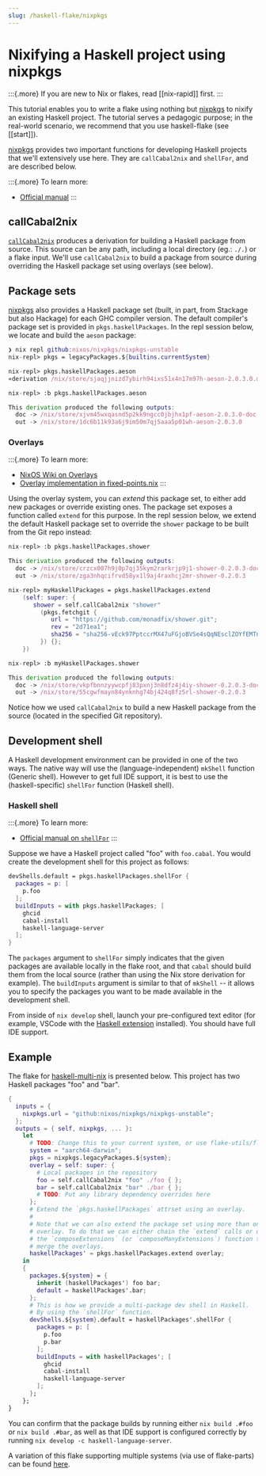 ```yaml
---
slug: /haskell-flake/nixpkgs
---
```


# Nixifying a Haskell project using nixpkgs

:::{.more}
If you are new to Nix or flakes, read [[nix-rapid]] first.
:::

This tutorial enables you to write a flake using nothing but [nixpkgs] to nixify an existing Haskell project. The tutorial serves a pedagogic purpose; in the real-world scenario, we recommend that you use haskell-flake (see [[start]]).

[nixpkgs] provides two important functions for developing Haskell projects that we'll extensively use here. They are `callCabal2nix` and `shellFor`, and are described below.

:::{.more}
To learn more:
- [Official manual](https://nixos.org/manual/nixpkgs/unstable/#haskell)
:::

## callCabal2nix

[`callCabal2nix`](https://github.com/NixOS/nixpkgs/blob/master/pkgs/development/haskell-modules/make-package-set.nix) produces a derivation for building a Haskell package from source. This source can be any path, including a local directory (eg.: `./.`) or a flake input. We'll use `callCabal2nix` to build a package from source during overriding the Haskell package set using overlays (see below).

## Package sets

[nixpkgs] also provides a Haskell package set (built, in part, from Stackage but also Hackage) for each GHC compiler version. The default compiler's package set is provided in `pkgs.haskellPackages`. In the repl session below, we locate and build the `aeson` package:

```nix
❯ nix repl github:nixos/nixpkgs/nixpkgs-unstable
nix-repl> pkgs = legacyPackages.${builtins.currentSystem}

nix-repl> pkgs.haskellPackages.aeson
«derivation /nix/store/sjaqjjnizd7ybirh94ixs51x4n17m97h-aeson-2.0.3.0.drv»

nix-repl> :b pkgs.haskellPackages.aeson

This derivation produced the following outputs:
  doc -> /nix/store/xjvm45wxqasnd5p2kk9ngcc0jbjhx1pf-aeson-2.0.3.0-doc
  out -> /nix/store/1dc6b11k93a6j9im50m7qj5aaa5p01wh-aeson-2.0.3.0
```

### Overlays

:::{.more}
To learn more:
- [NixOS Wiki on Overlays](https://nixos.wiki/wiki/Overlays)
- [Overlay implementation in fixed-points.nix](https://github.com/NixOS/nixpkgs/blob/master/lib/fixed-points.nix)
:::


Using the overlay system, you can *extend* this package set, to either add new packages or override existing ones. The package set exposes a function called `extend` for this purpose. In the repl session below, we extend the default Haskell package set to override the `shower` package to be built from the Git repo instead:

```nix
nix-repl> :b pkgs.haskellPackages.shower

This derivation produced the following outputs:
  doc -> /nix/store/crzcx007h9j0p7qj35kym2rarkrjp9j1-shower-0.2.0.3-doc
  out -> /nix/store/zga3nhqcifrvd58yx1l9aj4raxhcj2mr-shower-0.2.0.3

nix-repl> myHaskellPackages = pkgs.haskellPackages.extend 
    (self: super: {
       shower = self.callCabal2nix "shower" 
         (pkgs.fetchgit { 
            url = "https://github.com/monadfix/shower.git";
            rev = "2d71ea1"; 
            sha256 = "sha256-vEck97PptccrMX47uFGjoBVSe4sQqNEsclZOYfEMTns="; 
         }) {}; 
    })

nix-repl> :b myHaskellPackages.shower

This derivation produced the following outputs:
  doc -> /nix/store/vkpfbnnzyywcpfj83pxnj3n8dfz4j4iy-shower-0.2.0.3-doc
  out -> /nix/store/55cgwfmayn84ynknhg74bj424q8fz5rl-shower-0.2.0.3
```

Notice how we used `callCabal2nix` to build a new Haskell package from the source (located in the specified Git repository).

## Development shell

A Haskell development environment can be provided in one of the two ways. The native way will use the (language-independent) `mkShell` function (Generic shell). However to get full IDE support, it is best to use the (haskell-specific) `shellFor` function (Haskell shell).

### Haskell shell

:::{.more}
To learn more:
- [Official manual on `shellFor`](https://nixos.org/manual/nixpkgs/unstable/#haskell-shellFor)
:::


Suppose we have a Haskell project called "foo" with `foo.cabal`. You would create the development shell for this project as follows:

```nix
devShells.default = pkgs.haskellPackages.shellFor {
  packages = p: [
    p.foo
  ];
  buildInputs = with pkgs.haskellPackages; [
    ghcid
    cabal-install
    haskell-language-server
  ];
}
```

The `packages` argument to `shellFor` simply indicates that the given packages are available locally in the flake root, and that `cabal` should build them from the local source (rather than using the Nix store derivation for example). The `buildInputs` argument is similar to that of `mkShell` -- it allows you to specify the packages you want to be made available in the development shell.

From inside of `nix develop` shell, launch your pre-configured text editor (for example, VSCode with the [Haskell extension](https://marketplace.visualstudio.com/items?itemName=haskell.haskell) installed). You should have full IDE support.

## Example

The flake for [haskell-multi-nix](https://github.com/srid/haskell-multi-nix) is presented below. This project has two Haskell packages "foo" and "bar".

```nix
{
  inputs = {
    nixpkgs.url = "github:nixos/nixpkgs/nixpkgs-unstable";
  };
  outputs = { self, nixpkgs, ... }:
    let
      # TODO: Change this to your current system, or use flake-utils/flake-parts.
      system = "aarch64-darwin";
      pkgs = nixpkgs.legacyPackages.${system};
      overlay = self: super: {
        # Local packages in the repository
        foo = self.callCabal2nix "foo" ./foo { };
        bar = self.callCabal2nix "bar" ./bar { };
        # TODO: Put any library dependency overrides here
      };
      # Extend the `pkgs.haskellPackages` attrset using an overlay.
      #
      # Note that we can also extend the package set using more than one
      # overlay. To do that we can either chain the `extend` calls or use
      # the `composeExtensions` (or `composeManyExtensions`) function to
      # merge the overlays.
      haskellPackages' = pkgs.haskellPackages.extend overlay;
    in
    {
      packages.${system} = {
        inherit (haskellPackages') foo bar;
        default = haskellPackages'.bar;
      };
      # This is how we provide a multi-package dev shell in Haskell.
      # By using the `shellFor` function.
      devShells.${system}.default = haskellPackages'.shellFor {
        packages = p: [
          p.foo
          p.bar
        ];
        buildInputs = with haskellPackages'; [
          ghcid
          cabal-install
          haskell-language-server
        ];
      };
    };
}
```

You can confirm that the package builds by running either `nix build .#foo` or `nix build .#bar`, as well as that IDE support is configured correctly by running `nix develop -c haskell-language-server`.

A variation of this flake supporting multiple systems (via use of flake-parts) can be found [here](https://github.com/srid/haskell-multi-nix/blob/nixpkgs/flake.nix).

[nixpkgs]: https://zero-to-nix.com/concepts/nixpkgs